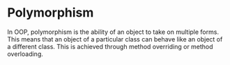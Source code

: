 # Polymorphism
In OOP, polymorphism is the ability of an object to take on multiple forms. This means that an object of a particular class can behave like an object of a different class. This is achieved through method overriding or method overloading.
